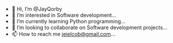 - 👋 Hi, I’m @JayQorby
- 👀 I’m interested in Software development...
- 🌱 I’m currently learning Python programming...
- 💞️ I’m looking to collaborate on Software development projects...
- 📫 How to reach me jeielcob@gmail.com...

<!---
JayQorby/JayQorby is a ✨ special ✨ repository because its `README.md` (this file) appears on your GitHub profile.
You can click the Preview link to take a look at your changes.
--->

